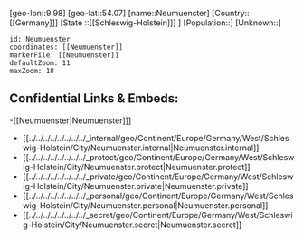 ﻿---
location: [54.07,9.98]
mapzoom: [7,12] 
mapmarker: city 
type: City
tags:
- geo/City


SpocWebEntityId: 32842
isDeleted: false
confidential: public

---
[geo-lon::9.98]
[geo-lat::54.07]
[name::Neumuenster]
[Country::[[Germany]]]
[State ::[[Schleswig-Holstein]]] ]
[Population::]
[Unknown::]


```leaflet
id: Neumuenster
coordinates: [[Neumuenster]]
markerFile: [[Neumuenster]]
defaultZoom: 11 
maxZoom: 18
```


## Confidential Links & Embeds: 
-[[Neumuenster|Neumuenster]]] 
- [[../../../../../../../../_internal/geo/Continent/Europe/Germany/West/Schleswig-Holstein/City/Neumuenster.internal|Neumuenster.internal]] 
- [[../../../../../../../../_protect/geo/Continent/Europe/Germany/West/Schleswig-Holstein/City/Neumuenster.protect|Neumuenster.protect]] 
- [[../../../../../../../../_private/geo/Continent/Europe/Germany/West/Schleswig-Holstein/City/Neumuenster.private|Neumuenster.private]] 
- [[../../../../../../../../_personal/geo/Continent/Europe/Germany/West/Schleswig-Holstein/City/Neumuenster.personal|Neumuenster.personal]] 
- [[../../../../../../../../_secret/geo/Continent/Europe/Germany/West/Schleswig-Holstein/City/Neumuenster.secret|Neumuenster.secret]] 
